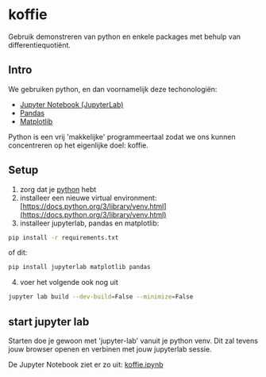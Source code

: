 # koffie

Gebruik demonstreren van python en enkele packages met behulp van differentiequotiënt.


## Intro

We gebruiken python, en dan voornamelijk deze techonologiën:

- [Jupyter Notebook (JupyterLab)](https://jupyter.org/)
- [Pandas](https://pandas.pydata.org/) 
- [Matplotlib](https://matplotlib.org/)


Python is een vrij 'makkelijke' programmeertaal zodat we ons kunnen concentreren op 
het eigenlijke doel: koffie.

## Setup

1) zorg dat je [python](https://www.python.org/) hebt 
2) installeer een nieuwe virtual environment: [https://docs.python.org/3/library/venv.html](https://docs.python.org/3/library/venv.html)
3) installeer jupyterlab, pandas en matplotlib:
```bash
pip install -r requirements.txt
```

of dit:
```bash
pip install jupyterlab matplotlib pandas
```

4) voer het volgende ook nog uit
```bash
jupyter lab build --dev-build=False --minimize=False
```

## start jupyter lab
Starten doe je gewoon met 'jupyter-lab' vanuit je python venv.
Dit zal tevens jouw browser openen en verbinen met jouw jupyterlab sessie.


De Jupyter Notebook ziet er zo uit: [koffie.ipynb](./koffie.ipynb)